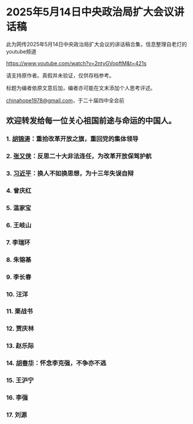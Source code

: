 # 2025年5月14日中央政治局扩大会议讲话稿
此为网传2025年5月14日中央政治局扩大会议的讲话稿合集，信息整理自老灯的youtube频道

https://www.youtube.com/watch?v=2ntyGVopftM&t=421s

请支持原作者。真假并未验证，仅供存档参考。

标题为编者依原文意后加，编者亦可能在文末添加个人思考评述。

[chinahope1978@gmail.com](mailto:chinahope1978@gmail.com)，于二十届四中全会前

欢迎转发给每一位关心祖国前途与命运的中国人。
---


### 1. [胡锦涛](https://github.com/chinahope1978/2025-5-14/blob/main/1-hujintao.md)：重拾改革开放之旗，重回党的集体领导
### 2. [张又侠](https://github.com/chinahope1978/2025-5-14/blob/main/2-zhangyouxia.md)：反思二十大非法连任，为改革开放保驾护航
### 3. [习近平](https://github.com/chinahope1978/2025-5-14/blob/main/3-xijinping.md)：换人不如换思想，为十三年失误自辩
### 4. 曾庆红
### 5. 温家宝
### 6. 王岐山
### 7. 李瑞环
### 8. 朱镕基
### 9. 李长春
### 10. 汪洋
### 11. 栗战书
### 12. 贾庆林
### 13. 赵乐际
### 14. [胡春华](https://github.com/chinahope1978/2025-5-14/blob/main/14-huchunhua.md)：怀念李克强，不争亦不逃
### 15. 王沪宁
### 16. 李强
### 17. 刘源
